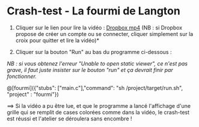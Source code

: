 # Crash-test - La fourmi de Langton

1. Cliquer sur le lien pour lire la vidéo : [Dropbox mp4](https://www.dropbox.com/s/fngynv4stvfdvvs/Fourmi%20Crash%20Test.mp4?dl=0) (NB : si Dropbox propose de créer un compte ou se connecter, cliquer simplement sur la croix pour quitter et lire la vidéo)*

2. Cliquer sur la bouton "Run" au bas du programme ci-dessous :

*NB : si vous obtenez l'erreur "Unable to open static viewer", ce n'est pas grave, il faut juste insister sur le bouton "run" et ça devrait finir par fonctionner.*

@[fourmi]({"stubs": ["main.c"],"command": "sh /project/target/run.sh", "project" : "fourmi"})

==> Si la vidéo a pu être lue, et que le programme a lancé l'affichage d'une grille qui se remplit de cases colorées comme dans la vidéo, le crash-test est réussi et l'atelier se déroulera sans encombre !